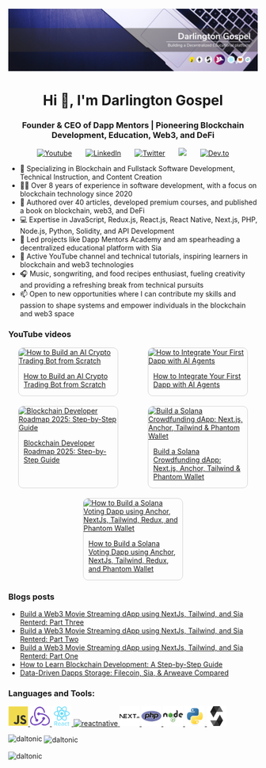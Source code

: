 ![Banner](./images/0.png)

<h1 align="center">Hi 👋, I'm Darlington Gospel</h1>
<h3 align="center">Founder & CEO of Dapp Mentors | Pioneering Blockchain Development, Education, Web3, and DeFi</h3>

<!-- Social icons section -->
<p align="center">
  <a href="https://youtube.com/@dappmentors"><img width="32px" alt="Youtube" title="Youtube" src="https://i.imgur.com/qiXu7b2.png"/></a>
  &#8287;&#8287;&#8287;&#8287;&#8287;
  <a href="https://linkedin.com/in/darlington-gospel"><img width="32px" alt="LinkedIn" title="LinkedIn" src="https://i.imgur.com/yRpa1dQ.png"/></a>
  &#8287;&#8287;&#8287;&#8287;&#8287;
  <a href="https://twitter.com/iDaltonic"><img width="32px" alt="Twitter" title="Twitter" src="https://i.imgur.com/AixJgnm.png"/></a>
  &#8287;&#8287;&#8287;&#8287;&#8287;
  <a href="https://discord.gg/PgFDUVT6n9" alt="Discord" title="Dapp Mentors Discord Server"><img width="32px" src="https://i.imgur.com/OViZO8J.png"/></a>
  &#8287;&#8287;&#8287;&#8287;&#8287;
  <a href="https://dev.to/daltonic"><img width="32px" alt="Dev.to" title="Daltonic" src="https://i.imgur.com/mVm29vK.png"></a>
</p>

- 🌱 Specializing in Blockchain and Fullstack Software Development, Technical Instruction, and Content Creation
- 👨‍💻 Over 8 years of experience in software development, with a focus on blockchain technology since 2020
- 📝 Authored over 40 articles, developed premium courses, and published a book on blockchain, web3, and DeFi
- 💻 Expertise in JavaScript, Redux.js, React.js, React Native, Next.js, PHP, Node.js, Python, Solidity, and API Development
- 🚀 Led projects like Dapp Mentors Academy and am spearheading a decentralized educational platform with Sia
- 🎥 Active YouTube channel and technical tutorials, inspiring learners in blockchain and web3 technologies
- 🎧 Music, songwriting, and food recipes enthusiast, fueling creativity and providing a refreshing break from technical pursuits
- 📫 Open to new opportunities where I can contribute my skills and passion to shape systems and empower individuals in the blockchain and web3 space

### YouTube videos
<!-- YOUTUBE:START -->

<div class="video-grid" style="display: flex; justify-content: space-around; flex-wrap: wrap; gap: 20px;"><div class="video-card" style="width: 200px; border: 1px solid lightgray; border-radius: 10px; overflow: hidden;"><a href="https://www.youtube.com/watch?v=U7vR_9B2EqA"><img src="https://img.youtube.com/vi/U7vR_9B2EqA/0.jpg" alt="How to Build an AI Crypto Trading Bot from Scratch" width="200"/><p style="word-wrap: break-word; max-width: 100%; padding: 0 10px;">How to Build an AI Crypto Trading Bot from Scratch</p></a></div>
<div class="video-card" style="width: 200px; border: 1px solid lightgray; border-radius: 10px; overflow: hidden;"><a href="https://www.youtube.com/watch?v=I6ia7mF7joE"><img src="https://img.youtube.com/vi/I6ia7mF7joE/0.jpg" alt="How to Integrate Your First Dapp with AI Agents" width="200"/><p style="word-wrap: break-word; max-width: 100%; padding: 0 10px;">How to Integrate Your First Dapp with AI Agents</p></a></div>
<div class="video-card" style="width: 200px; border: 1px solid lightgray; border-radius: 10px; overflow: hidden;"><a href="https://www.youtube.com/watch?v=-B3xsc-ZMCw"><img src="https://img.youtube.com/vi/-B3xsc-ZMCw/0.jpg" alt="Blockchain Developer Roadmap 2025: Step-by-Step Guide" width="200"/><p style="word-wrap: break-word; max-width: 100%; padding: 0 10px;">Blockchain Developer Roadmap 2025: Step-by-Step Guide</p></a></div>
<div class="video-card" style="width: 200px; border: 1px solid lightgray; border-radius: 10px; overflow: hidden;"><a href="https://www.youtube.com/watch?v=9EbQhbBqYBY"><img src="https://img.youtube.com/vi/9EbQhbBqYBY/0.jpg" alt="Build a Solana Crowdfunding dApp: Next.js, Anchor, Tailwind &amp; Phantom Wallet" width="200"/><p style="word-wrap: break-word; max-width: 100%; padding: 0 10px;">Build a Solana Crowdfunding dApp: Next.js, Anchor, Tailwind &amp; Phantom Wallet</p></a></div>
<div class="video-card" style="width: 200px; border: 1px solid lightgray; border-radius: 10px; overflow: hidden;"><a href="https://www.youtube.com/watch?v=r9BRCsOGFaY"><img src="https://img.youtube.com/vi/r9BRCsOGFaY/0.jpg" alt="How to Build a Solana Voting Dapp using Anchor, NextJs, Tailwind, Redux, and Phantom Wallet" width="200"/><p style="word-wrap: break-word; max-width: 100%; padding: 0 10px;">How to Build a Solana Voting Dapp using Anchor, NextJs, Tailwind, Redux, and Phantom Wallet</p></a></div></div>
<!-- YOUTUBE:END -->

### Blogs posts
<!-- BLOG-POST-LIST:START -->
- [Build a Web3 Movie Streaming dApp using NextJs, Tailwind, and Sia Renterd: Part Three](https://dev.to/daltonic/build-a-web3-movie-streaming-dapp-using-nextjs-tailwind-and-sia-renterd-part-three-38ei)
- [Build a Web3 Movie Streaming dApp using NextJs, Tailwind, and Sia Renterd: Part Two](https://dev.to/daltonic/build-a-web3-movie-streaming-dapp-using-nextjs-tailwind-and-sia-renterd-part-two-4cgm)
- [Build a Web3 Movie Streaming dApp using NextJs, Tailwind, and Sia Renterd: Part One](https://dev.to/daltonic/build-a-web3-movie-streaming-dapp-using-nextjs-tailwind-and-sia-renterd-part-one-5338)
- [How to Learn Blockchain Development: A Step-by-Step Guide](https://dev.to/daltonic/how-to-learn-blockchain-development-a-step-by-step-guide-30ek)
- [Data-Driven Dapps Storage: Filecoin, Sia, &amp; Arweave Compared](https://dev.to/daltonic/data-driven-dapps-storage-filecoin-sia-arweave-compared-g78)
<!-- BLOG-POST-LIST:END -->

<h3 align="left">Languages and Tools:</h3>
<p align="left">
 <a href="https://developer.mozilla.org/en-US/docs/Web/JavaScript" target="_blank" rel="noreferrer"> <img src="https://raw.githubusercontent.com/devicons/devicon/master/icons/javascript/javascript-original.svg" alt="javascript" width="40" height="40"/> </a>
 <a href="https://redux.js.org/" target="_blank" rel="noreferrer"> <img src="https://raw.githubusercontent.com/devicons/devicon/master/icons/redux/redux-original.svg" alt="redux" width="40" height="40"/> </a>
 <a href="https://reactjs.org/" target="_blank" rel="noreferrer"> <img src="https://raw.githubusercontent.com/devicons/devicon/master/icons/react/react-original-wordmark.svg" alt="react" width="40" height="40"/> </a>
 <a href="https://reactnative.dev/" target="_blank" rel="noreferrer"> <img src="https://reactnative.dev/img/header_logo.svg" alt="reactnative" width="40" height="40"/> </a>
 <a href="https://nextjs.org/" target="_blank" rel="noreferrer"> <img src="https://raw.githubusercontent.com/devicons/devicon/master/icons/nextjs/nextjs-original-wordmark.svg" alt="nextjs" width="40" height="40"/> </a>
 <a href="https://www.php.net" target="_blank" rel="noreferrer"> <img src="https://raw.githubusercontent.com/devicons/devicon/master/icons/php/php-original.svg" alt="php" width="40" height="40"/> </a>
 <a href="https://nodejs.org" target="_blank" rel="noreferrer"> <img src="https://raw.githubusercontent.com/devicons/devicon/master/icons/nodejs/nodejs-original-wordmark.svg" alt="nodejs" width="40" height="40"/> </a>
 <a href="https://www.python.org/" target="_blank" rel="noreferrer"> <img src="https://raw.githubusercontent.com/devicons/devicon/master/icons/python/python-original.svg" alt="python" width="40" height="40"/> </a>
 <a href="https://solidity.readthedocs.io/" target="_blank" rel="noreferrer"> <img src="https://raw.githubusercontent.com/devicons/devicon/master/icons/solidity/solidity-original.svg" alt="solidity" width="40" height="40"/> </a>
</p>

<p><img align="left" src="https://github-readme-stats.vercel.app/api/top-langs?username=daltonic&show_icons=true&locale=en&layout=compact" alt="daltonic" /></p>

<p>&nbsp;<img align="center" src="https://github-readme-stats.vercel.app/api?username=daltonic&show_icons=true&locale=en" alt="daltonic" /></p>

<p><img align="center" src="https://github-readme-streak-stats.herokuapp.com/?user=daltonic&" alt="daltonic" /></p>
